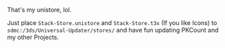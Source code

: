 That's my unistore, lol.

Just place `Stack-Store.unistore` and `Stack-Store.t3x` (If you like Icons) to `sdmc:/3ds/Universal-Updater/stores/` and have fun updating PKCount and my other Projects.